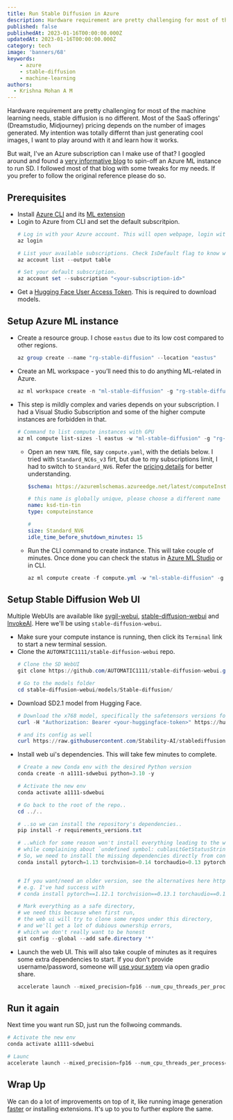 ```yaml
---
title: Run Stable Diffusion in Azure
description: Hardware requirement are pretty challenging for most of the machine learning needs, stable diffusion is no different. I've an Azure subscription can I make use of that?
published: false
publishedAt: 2023-01-16T00:00:00.000Z
updatedAt: 2023-01-16T00:00:00.000Z
category: tech
image: 'banners/68'
keywords: 
    - azure
    - stable-diffusion
    - machine-learning
authors:
  - Krishna Mohan A M
---
```


Hardware requirement are pretty challenging for most of the machine learning needs, stable diffusion is no different. Most of the SaaS offerings' (Dreamstudio, Midjourney) pricing depends on the number of images generated. My intention was totally differnt than just generating cool images, I want to play around with it and learn how it works. 

But wait, I've an Azure subscription can I make use of that? I googled around and found a [very informative blog](https://vladiliescu.net/stable-diffusion-web-ui-on-azure-ml/) to spin-off an Azure ML instance to run SD. I followed most of that blog with some tweaks for my needs. If you prefer to follow the original reference please do so.

## Prerequisites
- Install [Azure CLI](https://learn.microsoft.com/en-us/cli/azure/install-azure-cli) and its [ML extension](https://learn.microsoft.com/en-us/azure/machine-learning/how-to-configure-cli?tabs=public)
- Login to Azure from CLI and set the default subscritpion.
    ```powershell
    # Log in with your Azure account. This will open webpage, login with your credentials.
    az login

    # List your available subscriptions. Check IsDefault flag to know which one is default
    az account list --output table

    # Set your default subscription. 
    az account set --subscription "<your-subscription-id>"
   ```
- Get a [Hugging Face User Access Token](https://huggingface.co/docs/hub/security-tokens#how-to-use-user-access-tokens). This is required to download models.

## Setup Azure ML instance
- Create a resource group. I chose `eastus` due to its low cost compared to other regions.
    ```powershell
    az group create --name "rg-stable-diffusion" --location "eastus"
    ```
- Create an ML workspace - you’ll need this to do anything ML-related in Azure.
    ```powershell
    az ml workspace create -n "ml-stable-diffusion" -g "rg-stable-diffusion"
    ```
- This step is mildly complex and varies depends on your subscription. I had a Visual Studio Subscription and some of the higher compute instances are forbidden in that. 
    ```powershell
    # Command to list compute instances with GPU
    az ml compute list-sizes -l eastus -w "ml-stable-diffusion" -g "rg-stable-diffusion" --output table --query "[?gpus > ``0``, v_cp_us > ``0``].{Name:name, Gpus:gpus, vCPU:v_cp_us}"
    ```
  - Open an new `YAML` file, say `compute.yaml`, with the detials below. I tried with `Standard_NC6s_v3` firt, but due to my subscriptions limit, I had to switch to `Standard_NV6`. Refer the [pricing details](https://azure.microsoft.com/en-us/pricing/details/machine-learning/#NV-series) for better understanding.
      ```yaml
      $schema: https://azuremlschemas.azureedge.net/latest/computeInstance.schema.json 

      # this name is globally unique, please choose a different name
      name: ksd-tin-tin
      type: computeinstance

      #
      size: Standard_NV6
      idle_time_before_shutdown_minutes: 15
      ```
  - Run the CLI command to create instance. This will take couple of minutes. Once done you can check the status in [Azure ML Studio](https://ml.azure.com/) or in CLI. 
      ```powershell
      az ml compute create -f compute.yml -w "ml-stable-diffusion" -g "rg-stable-diffusion"
      ```
## Setup Stable Diffusion Web UI 
Multiple WebUIs are available like [sygil-webui](https://github.com/Sygil-Dev/sygil-webui), [stable-diffusion-webui](https://github.com/AUTOMATIC1111/stable-diffusion-webui) and [InvokeAI](https://github.com/invoke-ai/InvokeAI). Here we'll be using `stable-diffusion-webui`.

- Make sure your compute instance is running, then click its `Terminal` link to start a new terminal session.
- Clone the `AUTOMATIC1111/stable-diffusion-webui` repo.
    ```powershell
    # Clone the SD WebUI
    git clone https://github.com/AUTOMATIC1111/stable-diffusion-webui.git

    # Go to the models folder
    cd stable-diffusion-webui/models/Stable-diffusion/
    ```
- Download SD2.1 model from Hugging Face.
    ```powershell
    # Download the x768 model, specifically the safetensors versions for increased security and loading speed
    curl -H "Authorization: Bearer <your-huggingface-token>" https://huggingface.co/stabilityai/stable-diffusion-2-1/resolve/main/v2-1_768-ema-pruned.safetensors --location --output v2-1_768-ema-pruned.safetensors

    # and its config as well
    curl https://raw.githubusercontent.com/Stability-AI/stablediffusion/main/configs/stable-diffusion/v2-inference-v.yaml --output v2-1_768-ema-pruned.yaml
    ```
- Install web ui's dependencies. This will take few minutes to complete.
    ```powershell
    # Create a new Conda env with the desired Python version
    conda create -n a1111-sdwebui python=3.10 -y

    # Activate the new env
    conda activate a1111-sdwebui

    # Go back to the root of the repo..
    cd ../..

    # ..so we can install the repository's dependencies..
    pip install -r requirements_versions.txt 

    # ..which for some reason won't install everything leading to the web ui crashing 
    # while complaining about `undefined symbol: cublasLtGetStatusString, version libcublasLt.so.11`
    # So, we need to install the missing dependencies directly from conda
    conda install pytorch=1.13 torchvision=0.14 torchaudio=0.13 pytorch-cuda=11.7 -c pytorch -c nvidia -y


    # If you want/need an older version, see the alternatives here https://pytorch.org/get-started/previous-versions/
    # e.g. I've had success with 
    # conda install pytorch==1.12.1 torchvision==0.13.1 torchaudio==0.12.1 cudatoolkit=11.3 -c pytorch -y

    # Mark everything as a safe directory,
    # we need this because when first run,
    # the web ui will try to clone some repos under this directory, 
    # and we'll get a lot of dubious ownership errors,
    # which we don't really want to be honest
    git config --global --add safe.directory '*'
    ```
- Launch the web UI. This will also take couple of minutes as it requires some extra dependencies to start. If you don't provide username/password, someone will [use your sytem](https://www.reddit.com/r/StableDiffusion/comments/y52yt0/why_are_there_images_i_never_generated_in_my/) via open gradio share.
    ```powershell
    accelerate launch --mixed_precision=fp16 --num_cpu_threads_per_process=6 launch.py --precision full --no-half --share --gradio-auth <user>:<pass>
    ```
## Run it again

Next time you want run SD, just run the follwoing commands.
```powershell
# Activate the new env
conda activate a1111-sdwebui

# Launc
accelerate launch --mixed_precision=fp16 --num_cpu_threads_per_process=6 launch.py --precision full --no-half --share --gradio-auth <user>:<pass>
```

## Wrap Up

We can do a lot of improvements on top of it, like running image generation [faster](https://github.com/facebookresearch/xformers) or installing extensions. It's up to you to further explore the same.
